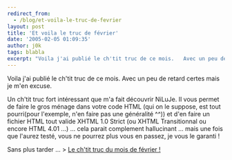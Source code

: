 ```yaml
---
redirect_from:
  - /blog/et-voila-le-truc-de-fevrier
layout: post
title: 'Et voila le truc de février'
date: '2005-02-05 01:09:35'
author: j0k
tags: blabla
excerpt: "Voila j'ai publié le ch'tit truc de ce mois.   Avec un peu de retard certes mais je m'en excuse.  \n  \nUn ch'tit truc fort intéressant que m'a fait découvrir NiLuJe. Il vous permet de faire le gros ménage dans votre code HTML (qui on le suppose, est tout pourri(pour l'exemple, n'en faire pas une généralité ^^)) et d'en faire un fichier HTML tout valide      …"
---
```


Voila j'ai publié le ch'tit truc de ce mois.   Avec un peu de retard certes mais je m'en excuse.

Un ch'tit truc fort intéressant que m'a fait découvrir NiLuJe. Il vous permet de faire le gros ménage dans votre code HTML (qui on le suppose, est tout pourri(pour l'exemple, n'en faire pas une généralité ^^)) et d'en faire un fichier HTML tout valide XHTML 1.0 Strict (ou XHTML Transitionnal ou encore HTML 4.01 ...) ... cela parait complement  hallucinant ... mais une fois que l'aurez testé, vous ne pourrez plus vous en passez, je vous le garanti !

Sans plus tarder ...    &gt; [Le ch'tit truc du mois de février !](http://www.j0k3r.net/chtit-truc-tidy-nettoie-votre-code-html-24.html)
